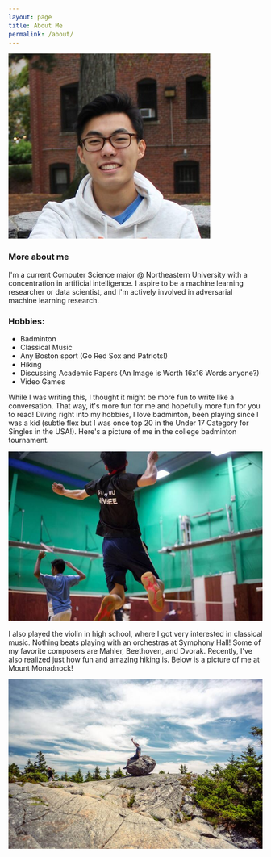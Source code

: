 ```yaml
---
layout: page
title: About Me
permalink: /about/
---
```



![alt text](images/Stanley.Wu.small.jpg)
### More about me
I'm a current Computer Science major @ Northeastern University with a concentration in artificial intelligence. I aspire to be a machine learning researcher or data scientist, and I'm actively involved in adversarial machine learning research. 

### Hobbies:
- Badminton
- Classical Music
- Any Boston sport (Go Red Sox and Patriots!)
- Hiking 
- Discussing Academic Papers (An Image is Worth 16x16 Words anyone?)
- Video Games

While I was writing this, I thought it might be more fun to write like a conversation. That way, it's more fun for me and hopefully more fun for you to read! Diving right into my hobbies, I love badminton, been playing since I was a kid (subtle flex but I was once top 20 in the Under 17 Category for Singles in the USA!). Here's a picture of me in the college badminton tournament. 

![alt text](images/badminton_small.jpg)


I also played the violin in high school, where I got very interested in classical music. Nothing beats playing with an orchestras at Symphony Hall! Some of my favorite composers are Mahler, Beethoven, and Dvorak. Recently, I've also realized just how fun and amazing hiking is. Below is a picture of me at Mount Monadnock!


![alt text](images/monadnock_small.jpg)

